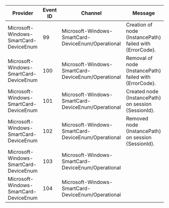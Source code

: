 Provider                                |  Event ID  |  Channel                                             |  Message
----------------------------------------|------------|------------------------------------------------------|----------------------------------------------------------
Microsoft-Windows-SmartCard-DeviceEnum  |  99        |  Microsoft-Windows-SmartCard-DeviceEnum/Operational  |  Creation of node {InstancePath} failed with {ErrorCode}.
Microsoft-Windows-SmartCard-DeviceEnum  |  100       |  Microsoft-Windows-SmartCard-DeviceEnum/Operational  |  Removal of node {InstancePath} failed with {ErrorCode}.
Microsoft-Windows-SmartCard-DeviceEnum  |  101       |  Microsoft-Windows-SmartCard-DeviceEnum/Operational  |  Created node {InstancePath} on session {SessionId}.
Microsoft-Windows-SmartCard-DeviceEnum  |  102       |  Microsoft-Windows-SmartCard-DeviceEnum/Operational  |  Removed node {InstancePath} on session {SessionId}.
Microsoft-Windows-SmartCard-DeviceEnum  |  103       |  Microsoft-Windows-SmartCard-DeviceEnum/Operational  |
Microsoft-Windows-SmartCard-DeviceEnum  |  104       |  Microsoft-Windows-SmartCard-DeviceEnum/Operational  |